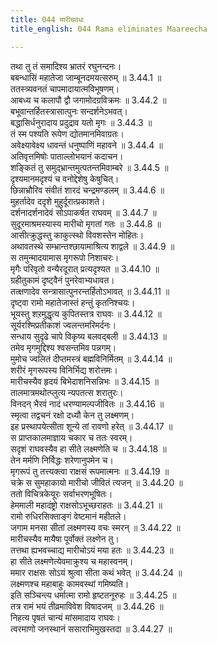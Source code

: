 ```yaml
---
title: 044 मारीचवधः
title_english: 044 Rama eliminates Maareecha

---
```

<div class="audioEmbed"  caption="श्रीराम-हरिसीताराममूर्ति-घनपाठिभ्यां वचनम्" src="https://archive.org/download/Ramayana-recitation-Sriram-harisItArAmamUrti-Ghanapaati-v2/Kanda_3/Kanda_3_ARK-044-Maaricha_Vadhaha.mp3"></div>

तथा तु तं समादिश्य भ्रातरं रघुनन्दनः।  
बबन्धासिं महातेजा जाम्बूनदमयत्सरुम् ॥ 3.44.1 ॥   
ततस्त्र्यवनतं चापमादायात्मविभूषणम्।  
आबध्य च कलापौ द्वौ जगामोदग्रविक्रमः ॥ 3.44.2 ॥   
बभूवान्तर्हितस्त्रासात्पुनः सन्दर्शनेऽभवत्।  
बद्धासिर्धनुरादाय प्रदुद्राव यतो मृगः ॥ 3.44.3 ॥   
तं स्म पश्यति रूपेण द्योतमानमिवाग्रतः।  
अवेक्ष्यावेक्ष्य धावन्तं धनुष्पाणिं महावने ॥ 3.44.4 ॥   
अतिवृत्तमिषोः पाताल्लोभयानं कदाचन।  
शङ्कितं तु समुद्भ्रान्तमुत्पतन्तमिवाम्बरे ॥ 3.44.5 ॥   
दृश्यमानमदृश्यं च वनोद्देशेषु केषुचित्।  
छिन्नाभ्रौरिव संवीतं शारदं चन्द्रमण्डलम् ॥ 3.44.6 ॥   
मुहर्तादेव ददृशे मुहुर्दूरात्प्रकाशते।  
दर्शनादर्शनादेवं सोऽपाकर्षत राघवम् ॥ 3.44.7 ॥   
सुदूरमाश्रमस्यास्य मारीचो मृगतां गतः ॥ 3.44.8 ॥   
आसीत्क्रुद्धस्तु काकुत्स्थो विवशस्तेन मोहितः।  
अथावतस्थे सम्भ्रान्तश्छायामाश्रित्य शाद्वले ॥ 3.44.9 ॥   
स तमुन्मादयामास मृगरूपो निशाचरः।  
मृगैः परिवृतो वन्यैरदूरात् प्रत्यदृश्यत ॥ 3.44.10 ॥   
ग्रहीतुकामं दृष्ट्वैनं पुनरेवाभ्यधावत।  
तत्क्षणादेव सन्त्रासात्पुनरन्तर्हितोऽभावत् ॥ 3.44.11 ॥   
दृष्ट्वा रामो महातेजास्तं हन्तुं कृतनिश्चयः।  
भूयस्तु शऱमुद्धृत्य कुपितस्तत्र राघवः ॥ 3.44.12 ॥   
सूर्यरश्मिप्रतीकाशं ज्वलन्तमरिमर्दनः।  
सन्धाय सुदृढे चापे विकृष्य बलवद्बली ॥ 3.44.13 ॥   
तमेव मृगमुद्दिश्य श्वसन्तमिव पन्नगम्।  
मुमोच ज्वलितं दीप्तमस्त्रं बह्मविनिर्मितम् ॥ 3.44.14 ॥   
शरीरं मृगरूपस्य विनिर्भिद्य शरोत्तमः।  
मारीचस्यैव हृदयं बिभेदाशनिसन्निभः ॥ 3.44.15 ॥   
तालमात्रमथोत्प्लुत्य न्यपतत्स शरातुरः।  
विनदन् भैरवं नादं धरण्यामल्पजीवितः ॥ 3.44.16 ॥   
स्मृत्वा तद्वचनं रक्षो दध्यौ केन तु लक्ष्मणम्।  
इह प्रस्थापयेत्सीता शून्ये तां रावणो हरेत् ॥ 3.44.17 ॥   
स प्राप्तकालमाज्ञाय चकार च ततः स्वरम्।  
सदृशं राघवस्यैव हा सीते लक्ष्मणेति च ॥ 3.44.18 ॥   
तेन मर्मणि निर्विद्धः शरेणानुपमेन च।  
मृगरूपं तु तत्त्यक्त्वा राक्षसं रूपमात्मनः ॥ 3.44.19 ॥   
चक्रे स सुमहाकायो मारीचो जीवितं त्यजन् ॥ 3.44.20 ॥   
ततो विचित्रकेयूरः सर्वाभरणभूषितः।  
हेममाली महादंष्ट्रो राक्षसोऽभूच्छराहतः ॥ 3.44.21 ॥   
रामो रुधिरसिक्ताङ्गं वेष्टमानं महीतले।  
जगाम मनसा सीतां लक्ष्मणस्य वचः स्मरन् ॥ 3.44.22 ॥   
मारीचस्यैव मायैषा पूर्वोक्तं लक्ष्णेन तु।  
तत्तथा ह्यभवच्चाद्य मारीचोऽयं मया हतः ॥ 3.44.23 ॥   
हा सीते लक्ष्मणेत्येवमाक्रुश्य च महास्वनम्।  
ममार राक्षसः सोऽयं श्रुत्वा सीता कथं भवेत् ॥ 3.44.24 ॥   
लक्ष्मणश्च महाबाहुः कामवस्थां गमिष्यति।  
इति सञ्चिन्त्य धर्मात्मा रामो हृष्टतनूरुहः ॥ 3.44.25 ॥   
तत्र रामं भयं तीव्रमाविवेश विषादजम् ॥ 3.44.26 ॥   
निहत्य पृषतं चान्यं मांसमादाय राघवः।  
त्वरमाणो जनस्थानं ससाराभिमुखस्तदा ॥ 3.44.27 ॥   